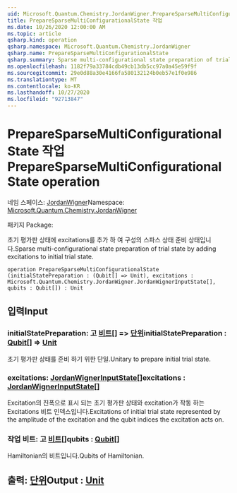```yaml
---
uid: Microsoft.Quantum.Chemistry.JordanWigner.PrepareSparseMultiConfigurationalState
title: PrepareSparseMultiConfigurationalState 작업
ms.date: 10/26/2020 12:00:00 AM
ms.topic: article
qsharp.kind: operation
qsharp.namespace: Microsoft.Quantum.Chemistry.JordanWigner
qsharp.name: PrepareSparseMultiConfigurationalState
qsharp.summary: Sparse multi-configurational state preparation of trial state by adding excitations to initial trial state.
ms.openlocfilehash: 1182f79a33784cdb49cb13db5cc97a0a45e59f9f
ms.sourcegitcommit: 29e0d88a30e4166fa580132124b0eb57e1f0e986
ms.translationtype: MT
ms.contentlocale: ko-KR
ms.lasthandoff: 10/27/2020
ms.locfileid: "92713847"
---
```

# <a name="preparesparsemulticonfigurationalstate-operation"></a><span data-ttu-id="78b16-102">PrepareSparseMultiConfigurationalState 작업</span><span class="sxs-lookup"><span data-stu-id="78b16-102">PrepareSparseMultiConfigurationalState operation</span></span>

<span data-ttu-id="78b16-103">네임 스페이스: [JordanWigner](xref:Microsoft.Quantum.Chemistry.JordanWigner)</span><span class="sxs-lookup"><span data-stu-id="78b16-103">Namespace: [Microsoft.Quantum.Chemistry.JordanWigner](xref:Microsoft.Quantum.Chemistry.JordanWigner)</span></span>

<span data-ttu-id="78b16-104">패키지 [](https://nuget.org/packages/)</span><span class="sxs-lookup"><span data-stu-id="78b16-104">Package: [](https://nuget.org/packages/)</span></span>


<span data-ttu-id="78b16-105">초기 평가판 상태에 excitations를 추가 하 여 구성의 스파스 상태 준비 상태입니다.</span><span class="sxs-lookup"><span data-stu-id="78b16-105">Sparse multi-configurational state preparation of trial state by adding excitations to initial trial state.</span></span>

```qsharp
operation PrepareSparseMultiConfigurationalState (initialStatePreparation : (Qubit[] => Unit), excitations : Microsoft.Quantum.Chemistry.JordanWigner.JordanWignerInputState[], qubits : Qubit[]) : Unit
```


## <a name="input"></a><span data-ttu-id="78b16-106">입력</span><span class="sxs-lookup"><span data-stu-id="78b16-106">Input</span></span>

### <a name="initialstatepreparation--qubit--unit"></a><span data-ttu-id="78b16-107">initialStatePreparation: 고 [비트](xref:microsoft.quantum.lang-ref.qubit)[] => [단위](xref:microsoft.quantum.lang-ref.unit)</span><span class="sxs-lookup"><span data-stu-id="78b16-107">initialStatePreparation : [Qubit](xref:microsoft.quantum.lang-ref.qubit)[] => [Unit](xref:microsoft.quantum.lang-ref.unit)</span></span> 

<span data-ttu-id="78b16-108">초기 평가판 상태를 준비 하기 위한 단일.</span><span class="sxs-lookup"><span data-stu-id="78b16-108">Unitary to prepare initial trial state.</span></span>


### <a name="excitations--jordanwignerinputstate"></a><span data-ttu-id="78b16-109">excitations: [JordanWignerInputState](xref:Microsoft.Quantum.Chemistry.JordanWigner.JordanWignerInputState)[]</span><span class="sxs-lookup"><span data-stu-id="78b16-109">excitations : [JordanWignerInputState](xref:Microsoft.Quantum.Chemistry.JordanWigner.JordanWignerInputState)[]</span></span>

<span data-ttu-id="78b16-110">Excitation의 진폭으로 표시 되는 초기 평가판 상태와 excitation가 작동 하는 Excitations 비트 인덱스입니다.</span><span class="sxs-lookup"><span data-stu-id="78b16-110">Excitations of initial trial state represented by the amplitude of the excitation and the qubit indices the excitation acts on.</span></span>


### <a name="qubits--qubit"></a><span data-ttu-id="78b16-111">작업 비트: 고 [비트](xref:microsoft.quantum.lang-ref.qubit)[]</span><span class="sxs-lookup"><span data-stu-id="78b16-111">qubits : [Qubit](xref:microsoft.quantum.lang-ref.qubit)[]</span></span>

<span data-ttu-id="78b16-112">Hamiltonian의 비트입니다.</span><span class="sxs-lookup"><span data-stu-id="78b16-112">Qubits of Hamiltonian.</span></span>



## <a name="output--unit"></a><span data-ttu-id="78b16-113">출력: [단위](xref:microsoft.quantum.lang-ref.unit)</span><span class="sxs-lookup"><span data-stu-id="78b16-113">Output : [Unit](xref:microsoft.quantum.lang-ref.unit)</span></span>

